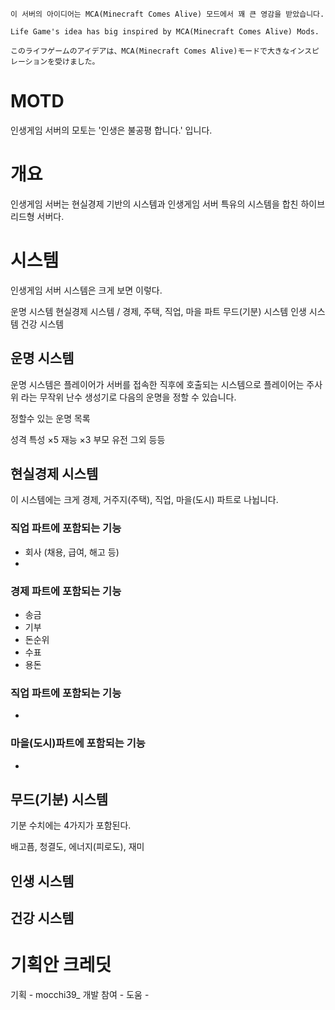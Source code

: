 
`이 서버의 아이디어는 MCA(Minecraft Comes Alive) 모드에서 꽤 큰 영감을 받았습니다.`

`Life Game's idea has big inspired by MCA(Minecraft Comes Alive) Mods.`

`このライフゲームのアイデアは、MCA(Minecraft Comes Alive)モードで大きなインスピレーションを受けました。`

# MOTD 

인생게임 서버의 모토는 '인생은 불공평 합니다.' 입니다.

# 개요

인생게임 서버는 현실경제 기반의 시스템과 인생게임 서버 특유의 시스템을 합친 하이브리드형 서버다.  
  
# 시스템

인생게임 서버 시스템은 크게 보면 이렇다.  
  
운명 시스템
현실경제 시스템 / 경제, 주택, 직업, 마을 파트
무드(기분) 시스템
인생 시스템
건강 시스템
  
## 운명 시스템

운명 시스템은 플레이어가 서버를 접속한 직후에 호출되는 시스템으로 플레이어는 주사위 라는 무작위 난수 생성기로 다음의 운명을 정할 수 있습니다.  

정할수 있는 운명 목록

성격
특성 ×5
재능 ×3
부모
유전
그외 등등

## 현실경제 시스템

이 시스템에는 크게 경제, 거주지(주택), 직업, 마을(도시) 파트로 나뉩니다.

### 직업 파트에 포함되는 기능

- 회사 (채용, 급여, 해고 등)
- 

### 경제 파트에 포함되는 기능

- 송금
- 기부
- 돈순위
- 수표
- 용돈

### 직업 파트에 포함되는 기능

- 

### 마을(도시)파트에 포함되는 기능

- 

## 무드(기분) 시스템

기분 수치에는 4가지가 포함된다.

배고픔, 청결도, 에너지(피로도), 재미

## 인생 시스템



## 건강 시스템



# 기획안 크레딧

기획 - mocchi39_
개발 참여 - 
도움 - 